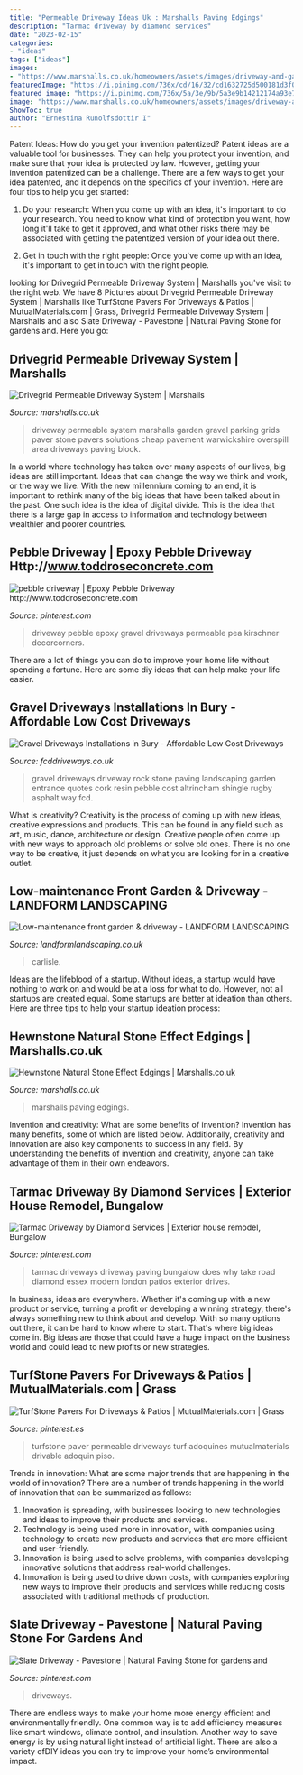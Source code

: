 ```yaml
---
title: "Permeable Driveway Ideas Uk : Marshalls Paving Edgings"
description: "Tarmac driveway by diamond services"
date: "2023-02-15"
categories:
- "ideas"
tags: ["ideas"]
images:
- "https://www.marshalls.co.uk/homeowners/assets/images/driveway-and-garden-products/drivegrid-system_1_hr.jpg"
featuredImage: "https://i.pinimg.com/736x/cd/16/32/cd1632725d500181d3f0b0442bf3f4f1.jpg"
featured_image: "https://i.pinimg.com/736x/5a/3e/9b/5a3e9b14212174a93e7632c8e0ad34a1--driveway-landscaping-driveway-ideas.jpg"
image: "https://www.marshalls.co.uk/homeowners/assets/images/driveway-and-garden-products/drivegrid-system_1_hr.jpg"
ShowToc: true
author: "Ernestina Runolfsdottir I"
---
```



Patent Ideas: How do you get your invention patentized?
Patent ideas are a valuable tool for businesses. They can help you protect your invention, and make sure that your idea is protected by law. However, getting your invention patentized can be a challenge. There are a few ways to get your idea patented, and it depends on the specifics of your invention. Here are four tips to help you get started: 
1. Do your research: When you come up with an idea, it's important to do your research. You need to know what kind of protection you want, how long it'll take to get it approved, and what other risks there may be associated with getting the patentized version of your idea out there. 

2. Get in touch with the right people: Once you've come up with an idea, it's important to get in touch with the right people.

	

		
looking for Drivegrid Permeable Driveway System | Marshalls you've visit to the right web. We have 8 Pictures about Drivegrid Permeable Driveway System | Marshalls like TurfStone Pavers For Driveways &amp; Patios | MutualMaterials.com | Grass, Drivegrid Permeable Driveway System | Marshalls and also Slate Driveway - Pavestone | Natural Paving Stone for gardens and. Here you go:
		
    
## Drivegrid Permeable Driveway System | Marshalls

<img loading=lazy src="https://www.marshalls.co.uk/homeowners/assets/images/driveway-and-garden-products/drivegrid-system_1_hr.jpg" onerror="this.onerror=null;this.src='https://tse3.mm.bing.net/th?id=OIP.2jENzsVmHJmZX4aB6QwoKQHaEM&amp;pid=15.1';" alt="Drivegrid Permeable Driveway System | Marshalls">

_Source: marshalls.co.uk_

>driveway permeable system marshalls garden gravel parking grids paver stone pavers solutions cheap pavement warwickshire overspill area driveways paving block. 

	

In a world where technology has taken over many aspects of our lives, big ideas are still important. Ideas that can change the way we think and work, or the way we live. With the new millennium coming to an end, it is important to rethink many of the big ideas that have been talked about in the past. One such idea is the idea of digital divide. This is the idea that there is a large gap in access to information and technology between wealthier and poorer countries.

    
## Pebble Driveway | Epoxy Pebble Driveway Http://www.toddroseconcrete.com

<img loading=lazy src="https://i.pinimg.com/736x/5a/3e/9b/5a3e9b14212174a93e7632c8e0ad34a1--driveway-landscaping-driveway-ideas.jpg" onerror="this.onerror=null;this.src='https://tse4.mm.bing.net/th?id=OIP.L26jxZBcZUhpYyN1vFiDrwAAAA&amp;pid=15.1';" alt="pebble driveway | Epoxy Pebble Driveway http://www.toddroseconcrete.com">

_Source: pinterest.com_

>driveway pebble epoxy gravel driveways permeable pea kirschner decorcorners. 

	

There are a lot of things you can do to improve your home life without spending a fortune. Here are some diy ideas that can help make your life easier.

    
## Gravel Driveways Installations In Bury - Affordable Low Cost Driveways

<img loading=lazy src="https://www.fcddriveways.co.uk/wp-content/uploads/2018/03/bury-gravel-installations-4.jpg" onerror="this.onerror=null;this.src='https://tse3.mm.bing.net/th?id=OIP.NnmKtTN48qJ1WG3iSDMb9wHaFj&amp;pid=15.1';" alt="Gravel Driveways Installations in Bury - Affordable Low Cost Driveways">

_Source: fcddriveways.co.uk_

>gravel driveways driveway rock stone paving landscaping garden entrance quotes cork resin pebble cost altrincham shingle rugby asphalt way fcd. 

	

What is creativity?
Creativity is the process of coming up with new ideas, creative expressions and products. This can be found in any field such as art, music, dance, architecture or design. Creative people often come up with new ways to approach old problems or solve old ones. There is no one way to be creative, it just depends on what you are looking for in a creative outlet.

    
## Low-maintenance Front Garden &amp; Driveway - LANDFORM LANDSCAPING

<img loading=lazy src="https://landformlandscaping.co.uk/wp-content/uploads/2019/12/20191128_110659724664068595329373-scaled.jpg" onerror="this.onerror=null;this.src='https://tse1.mm.bing.net/th?id=OIP.U-gc2bmcktNP5tASrfH_QwHaJ4&amp;pid=15.1';" alt="Low-maintenance front garden &amp; driveway - LANDFORM LANDSCAPING">

_Source: landformlandscaping.co.uk_

>carlisle. 

	

Ideas are the lifeblood of a startup. Without ideas, a startup would have nothing to work on and would be at a loss for what to do. However, not all startups are created equal. Some startups are better at ideation than others. Here are three tips to help your startup ideation process:

    
## Hewnstone Natural Stone Effect Edgings | Marshalls.co.uk

<img loading=lazy src="https://www.marshalls.co.uk/homeowners/assets/images/driveway-and-garden-products/hewnstone-natural-stone-effect-edgings_1_hr.jpg" onerror="this.onerror=null;this.src='https://tse4.mm.bing.net/th?id=OIP.N-bWlv4-B5f9QYl9-uKsKAHaEM&amp;pid=15.1';" alt="Hewnstone Natural Stone Effect Edgings | Marshalls.co.uk">

_Source: marshalls.co.uk_

>marshalls paving edgings. 

	

Invention and creativity: What are some benefits of invention?
Invention has many benefits, some of which are listed below. Additionally, creativity and innovation are also key components to success in any field. By understanding the benefits of invention and creativity, anyone can take advantage of them in their own endeavors.

    
## Tarmac Driveway By Diamond Services | Exterior House Remodel, Bungalow

<img loading=lazy src="https://i.pinimg.com/736x/cd/16/32/cd1632725d500181d3f0b0442bf3f4f1.jpg" onerror="this.onerror=null;this.src='https://tse2.mm.bing.net/th?id=OIP.xWWMlzzx4fY01ulysy-9YAHaFj&amp;pid=15.1';" alt="Tarmac Driveway by Diamond Services | Exterior house remodel, Bungalow">

_Source: pinterest.com_

>tarmac driveways driveway paving bungalow does why take road diamond essex modern london patios exterior drives. 

	

In business, ideas are everywhere. Whether it's coming up with a new product or service, turning a profit or developing a winning strategy, there's always something new to think about and develop. With so many options out there, it can be hard to know where to start. That's where big ideas come in. Big ideas are those that could have a huge impact on the business world and could lead to new profits or new strategies.

    
## TurfStone Pavers For Driveways &amp; Patios | MutualMaterials.com | Grass

<img loading=lazy src="https://i.pinimg.com/736x/1f/5f/f7/1f5ff73e2a98881c94291add37599afd.jpg" onerror="this.onerror=null;this.src='https://tse2.mm.bing.net/th?id=OIP.x2dgJI94luY5PUT5X2_McAHaLG&amp;pid=15.1';" alt="TurfStone Pavers For Driveways &amp; Patios | MutualMaterials.com | Grass">

_Source: pinterest.es_

>turfstone paver permeable driveways turf adoquines mutualmaterials drivable adoquin piso. 

	

Trends in innovation: What are some major trends that are happening in the world of innovation?
There are a number of trends happening in the world of innovation that can be summarized as follows: 
1. Innovation is spreading, with businesses looking to new technologies and ideas to improve their products and services. 
2. Technology is being used more in innovation, with companies using technology to create new products and services that are more efficient and user-friendly. 
3. Innovation is being used to solve problems, with companies developing innovative solutions that address real-world challenges. 
4. Innovation is being used to drive down costs, with companies exploring new ways to improve their products and services while reducing costs associated with traditional methods of production.

    
## Slate Driveway - Pavestone | Natural Paving Stone For Gardens And

<img loading=lazy src="https://i.pinimg.com/736x/1b/e6/30/1be63083fed09ced8f1b36db9c86219a.jpg" onerror="this.onerror=null;this.src='https://tse3.mm.bing.net/th?id=OIP.V_tPXZowpBNcn0ZLurEfmgHaEy&amp;pid=15.1';" alt="Slate Driveway - Pavestone | Natural Paving Stone for gardens and">

_Source: pinterest.com_

>driveways. 

	

There are endless ways to make your home more energy efficient and environmentally friendly. One common way is to add efficiency measures like smart windows, climate control, and insulation. Another way to save energy is by using natural light instead of artificial light. There are also a variety ofDIY ideas you can try to improve your home’s environmental impact.

